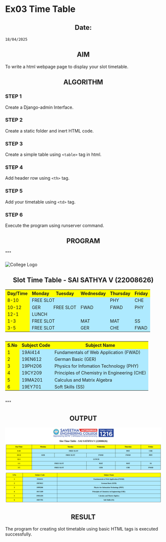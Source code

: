 # Ex03 Time Table
## Date:
    18/04/2025

## AIM
To write a html webpage page to display your slot timetable.

## ALGORITHM
### STEP 1
Create a Django-admin Interface.

### STEP 2
Create a static folder and inert HTML code.

### STEP 3
Create a simple table using ```<table>``` tag in html.

### STEP 4
Add header row using ```<th>``` tag.

### STEP 5
Add your timetable using ```<td>``` tag.

### STEP 6
Execute the program using runserver command.

## PROGRAM
"""
<!DOCTYPE html>
<html>
<head>
  <title>Slot Time Table</title>
  <style>
    table {
      border-collapse: collapse;
      width: 100%;
      margin-bottom: 30px;
    }

    th, td {
      border: 2px solid black;
      padding: 10px;
      text-align: center;
      vertical-align: middle;
      font-weight: bold;
    }

    th {
      background-color: yellow;
    }

    td {
      background-color: #aeeaff;
    }

    td:first-child {
      background-color: yellow;
    }

    h2 {
      text-align: center;
    }
  </style>
</head>
<body>

  <!-- Image at the top center -->
  <img src="https://github.com/Shailesh-github3/slot/blob/main/logo.png?raw=true" alt="College Logo" width="600" style="display: block; margin: 20px auto;">

  <h2>Slot Time Table - SAI SATHYA V (22008626)</h2>

  <table>
    <tr>
      <th>Day/Time</th>
      <th>Monday</th>
      <th>Tuesday</th>
      <th>Wednesday</th>
      <th>Thursday</th>
      <th>Friday</th>
    </tr>
    <tr>
      <td>8-10</td>
      <td colspan="3">FREE SLOT</td>
      <td>PHY</td>
      <td>CHE</td>
    </tr>
    <tr>
      <td>10-12</td>
      <td>GER</td>
      <td>FREE SLOT</td>
      <td>FWAD</td>
      <td>FWAD</td>
      <td>PHY</td>
    </tr>
    <tr>
      <td>12-1</td>
      <td colspan="5">LUNCH</td>
    </tr>
    <tr>
      <td>1-3</td>
      <td colspan="2">FREE SLOT</td>
      <td>MAT</td>
      <td>MAT</td>
      <td>SS</td>
    </tr>
    <tr>
      <td>3-5</td>
      <td colspan="2">FREE SLOT</td>
      <td>GER</td>
      <td>CHE</td>
      <td>FWAD</td>
    </tr>
  </table>

  <table>
    <tr>
      <th>S.No</th>
      <th>Subject Code</th>
      <th>Subject Name</th>
    </tr>
    <tr>
      <td>1</td>
      <td>19AI414</td>
      <td>Fundamentals of Web Application (FWAD)</td>
    </tr>
    <tr>
      <td>2</td>
      <td>19EN612</td>
      <td>German Basic (GER)</td>
    </tr>
    <tr>
      <td>3</td>
      <td>19PH206</td>
      <td>Physics for Infomation Technology (PHY)</td>
    </tr>
    <tr>
      <td>4</td>
      <td>19CY209</td>
      <td>Principles of Chemistry in Engineering (CHE)</td>
    </tr>
    <tr>
      <td>5</td>
      <td>19MA201</td>
      <td>Calculus and Matrix Algebra</td>
    </tr>
    <tr>
      <td>6</td>
      <td>19EY701</td>
      <td>Soft Skills (SS)</td>
    </tr>
  </table>

</body>
</html>

"""

## OUTPUT
![alt text](Screenshot_2025-04-19_18-33-27.png)

## RESULT
The program for creating slot timetable using basic HTML tags is executed successfully.
